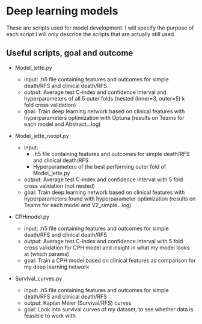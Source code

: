 # Deep learning models
These are scripts used for model development. I will specify the purpose of each script
I will only describe the scripts that are actually still used. 

## Useful scripts, goal and outcome
- Model_jette.py
    - input: .h5 file containing features and outcomes for simple death/RFS and clinical death/RFS
    - output: Average test C-index and confidence interval and hyperparameters of all 5 outer folds (nested (inner=3, outer=5) k fold cross validation)
    - goal: Train deep learning network based on clinical features with hyperparameters optimization with Optuna (results on Teams for each model and Abstract...log)

- Model_jette_noopt.py
    - input: 
        - .h5 file containing features and outcomes for simple death/RFS and clinical death/RFS
        - Hyperparameters of the best performing outer fold of Model_jette.py
    - output: Average test C-index and confidence interval with 5 fold cross validation (not nested)
    - goal: Train deep learning network based on clinical features with hyperparameters found with hyperparameter optimization (results on Teams for each model and V2_simple...log)

- CPHmodel.py
    - input: .h5 file containing features and outcomes for simple death/RFS and clinical death/RFS
    - output: Average test C-index and confidence interval with 5 fold cross validation for CPH model and insight in what my model looks at (which params)
    - goal: Train a CPH model based on clinical features as comparison for my deep learning network

- Survival_curves.py 
    - input: .h5 file containing features and outcomes for simple death/RFS and clinical death/RFS
    - output: Kaplan Meier (Survival/RFS) curves
    - goal: Look into survival curves of my dataset, to see whether data is feasible to work with